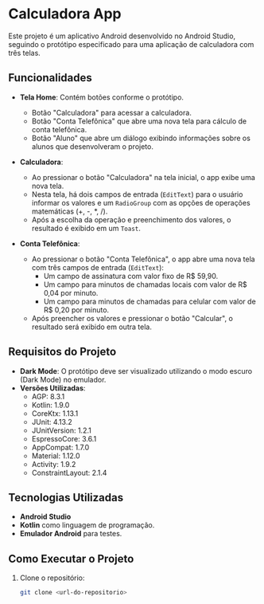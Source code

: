 # Calculadora App

Este projeto é um aplicativo Android desenvolvido no Android Studio, seguindo o protótipo especificado para uma aplicação de calculadora com três telas.

## Funcionalidades

- **Tela Home**: Contém botões conforme o protótipo.
  - Botão "Calculadora" para acessar a calculadora.
  - Botão "Conta Telefônica" que abre uma nova tela para cálculo de conta telefônica.
  - Botão "Aluno" que abre um diálogo exibindo informações sobre os alunos que desenvolveram o projeto.
  
- **Calculadora**:
  - Ao pressionar o botão "Calculadora" na tela inicial, o app exibe uma nova tela.
  - Nesta tela, há dois campos de entrada (`EditText`) para o usuário informar os valores e um `RadioGroup` com as opções de operações matemáticas (+, -, *, /).
  - Após a escolha da operação e preenchimento dos valores, o resultado é exibido em um `Toast`.

- **Conta Telefônica**:
  - Ao pressionar o botão "Conta Telefônica", o app abre uma nova tela com três campos de entrada (`EditText`):
    - Um campo de assinatura com valor fixo de R$ 59,90.
    - Um campo para minutos de chamadas locais com valor de R$ 0,04 por minuto.
    - Um campo para minutos de chamadas para celular com valor de R$ 0,20 por minuto.
  - Após preencher os valores e pressionar o botão "Calcular", o resultado será exibido em outra tela.

## Requisitos do Projeto

- **Dark Mode**: O protótipo deve ser visualizado utilizando o modo escuro (Dark Mode) no emulador.
- **Versões Utilizadas**:
  - AGP: 8.3.1
  - Kotlin: 1.9.0
  - CoreKtx: 1.13.1
  - JUnit: 4.13.2
  - JUnitVersion: 1.2.1
  - EspressoCore: 3.6.1
  - AppCompat: 1.7.0
  - Material: 1.12.0
  - Activity: 1.9.2
  - ConstraintLayout: 2.1.4

## Tecnologias Utilizadas

- **Android Studio**
- **Kotlin** como linguagem de programação.
- **Emulador Android** para testes.

## Como Executar o Projeto

1. Clone o repositório:
   ```bash
   git clone <url-do-repositorio>
